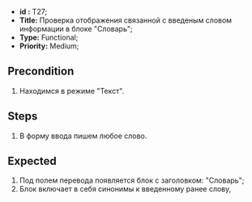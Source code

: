  - **id :** T27;
 - **Title:** Проверка отображения связанной с введеным словом информации в блоке "Словарь";
 - **Type:** Functional;
 - **Priority:** Medium;

## Precondition

1. Находимся в режиме "Текст".	

## Steps

1. В форму ввода пишем любое слово.
 
## Expected
  
1. Под полем перевода появляется блок с заголовком: "Словарь";
2. Блок включает в себя синонимы к введенному ранее слову,